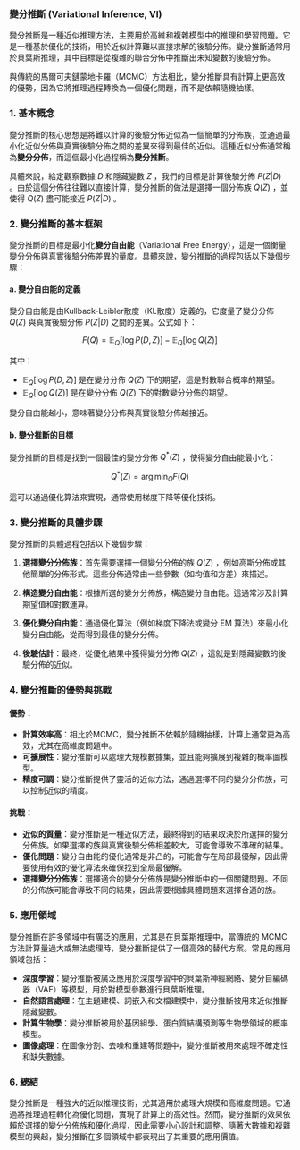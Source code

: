 ### 變分推斷 (Variational Inference, VI)

變分推斷是一種近似推理方法，主要用於高維和複雜模型中的推理和學習問題。它是一種基於優化的技術，用於近似計算難以直接求解的後驗分佈。變分推斷通常用於貝葉斯推理，其中目標是從複雜的聯合分佈中推斷出未知變數的後驗分佈。

與傳統的馬爾可夫鏈蒙地卡羅（MCMC）方法相比，變分推斷具有計算上更高效的優勢，因為它將推理過程轉換為一個優化問題，而不是依賴隨機抽樣。

### 1. **基本概念**

變分推斷的核心思想是將難以計算的後驗分佈近似為一個簡單的分佈族，並通過最小化近似分佈與真實後驗分佈之間的差異來得到最佳的近似。這種近似分佈通常稱為**變分分佈**，而這個最小化過程稱為**變分推斷**。

具體來說，給定觀察數據  $`D`$  和隱藏變數  $`Z`$ ，我們的目標是計算後驗分佈  $`P(Z | D)`$ 。由於這個分佈往往難以直接計算，變分推斷的做法是選擇一個分佈族  $`Q(Z)`$ ，並使得  $`Q(Z)`$  盡可能接近  $`P(Z | D)`$ 。

### 2. **變分推斷的基本框架**

變分推斷的目標是最小化**變分自由能**（Variational Free Energy），這是一個衡量變分分佈與真實後驗分佈差異的量度。具體來說，變分推斷的過程包括以下幾個步驟：

#### a. **變分自由能的定義**

變分自由能是由Kullback-Leibler散度（KL散度）定義的，它度量了變分分佈  $`Q(Z)`$  與真實後驗分佈  $`P(Z | D)`$  之間的差異。公式如下：


```math
F(Q) = \mathbb{E}_Q[\log P(D, Z)] - \mathbb{E}_Q[\log Q(Z)]
```


其中：
-  $`\mathbb{E}_Q[\log P(D, Z)]`$  是在變分分佈  $`Q(Z)`$  下的期望，這是對數聯合概率的期望。
-  $`\mathbb{E}_Q[\log Q(Z)]`$  是在變分分佈  $`Q(Z)`$  下的對數變分分佈的期望。

變分自由能越小，意味著變分分佈與真實後驗分佈越接近。

#### b. **變分推斷的目標**

變分推斷的目標是找到一個最佳的變分分佈  $`Q^*(Z)`$ ，使得變分自由能最小化：


```math
Q^*(Z) = \arg \min_Q F(Q)
```


這可以通過優化算法來實現，通常使用梯度下降等優化技術。

### 3. **變分推斷的具體步驟**

變分推斷的具體過程包括以下幾個步驟：

1. **選擇變分分佈族**：首先需要選擇一個變分分佈的族  $`Q(Z)`$ ，例如高斯分佈或其他簡單的分佈形式。這些分佈通常由一些參數（如均值和方差）來描述。
  
2. **構造變分自由能**：根據所選的變分分佈族，構造變分自由能。這通常涉及計算期望值和對數運算。

3. **優化變分自由能**：通過優化算法（例如梯度下降法或變分 EM 算法）來最小化變分自由能，從而得到最佳的變分分佈。

4. **後驗估計**：最終，從優化結果中獲得變分分佈  $`Q(Z)`$ ，這就是對隱藏變數的後驗分佈的近似。

### 4. **變分推斷的優勢與挑戰**

#### 優勢：
- **計算效率高**：相比於MCMC，變分推斷不依賴於隨機抽樣，計算上通常更為高效，尤其在高維度問題中。
- **可擴展性**：變分推斷可以處理大規模數據集，並且能夠擴展到複雜的概率圖模型。
- **精度可調**：變分推斷提供了靈活的近似方法，通過選擇不同的變分分佈族，可以控制近似的精度。

#### 挑戰：
- **近似的質量**：變分推斷是一種近似方法，最終得到的結果取決於所選擇的變分分佈族。如果選擇的族與真實後驗分佈相差較大，可能會導致不準確的結果。
- **優化問題**：變分自由能的優化通常是非凸的，可能會存在局部最優解，因此需要使用有效的優化算法來確保找到全局最優解。
- **選擇變分分佈族**：選擇適合的變分分佈族是變分推斷中的一個關鍵問題。不同的分佈族可能會導致不同的結果，因此需要根據具體問題來選擇合適的族。

### 5. **應用領域**

變分推斷在許多領域中有廣泛的應用，尤其是在貝葉斯推理中，當傳統的 MCMC 方法計算量過大或無法處理時，變分推斷提供了一個高效的替代方案。常見的應用領域包括：

- **深度學習**：變分推斷被廣泛應用於深度學習中的貝葉斯神經網絡、變分自編碼器（VAE）等模型，用於對模型參數進行貝葉斯推理。
- **自然語言處理**：在主題建模、詞嵌入和文檔建模中，變分推斷被用來近似推斷隱藏變數。
- **計算生物學**：變分推斷被用於基因組學、蛋白質結構預測等生物學領域的概率模型。
- **圖像處理**：在圖像分割、去噪和重建等問題中，變分推斷被用來處理不確定性和缺失數據。

### 6. **總結**

變分推斷是一種強大的近似推理技術，尤其適用於處理大規模和高維度問題。它通過將推理過程轉化為優化問題，實現了計算上的高效性。然而，變分推斷的效果依賴於選擇的變分分佈族和優化過程，因此需要小心設計和調整。隨著大數據和複雜模型的興起，變分推斷在多個領域中都表現出了其重要的應用價值。